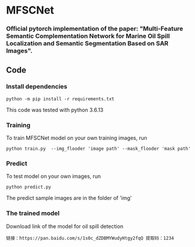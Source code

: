 # MFSCNet
### Official pytorch implementation of the paper: "Multi-Feature Semantic Complementation Network for Marine Oil Spill Localization and Semantic Segmentation Based on SAR Images". 
## Code
### Install dependencies
```
python -m pip install -r requirements.txt
```
This code was tested with python 3.6.13 
### Training
To train MFSCNet model on your own training images, run
```
python train.py  --img_flooder 'image path' --mask_flooder 'mask path'
```
### Predict
To test model on your own images, run
```
python predict.py
```
The predict sample images are in the folder of 'img' 
### The trained model
Download link of the model for oil spill detection
```
链接：https://pan.baidu.com/s/1s0c_dZDBMYWudyHtgy2fqQ 提取码：1234
```

